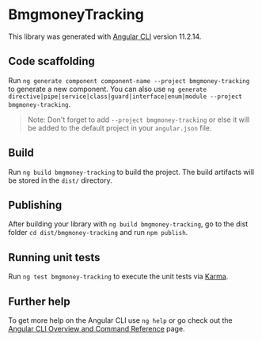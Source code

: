 # BmgmoneyTracking

This library was generated with [Angular CLI](https://github.com/angular/angular-cli) version 11.2.14.

## Code scaffolding

Run `ng generate component component-name --project bmgmoney-tracking` to generate a new component. You can also use `ng generate directive|pipe|service|class|guard|interface|enum|module --project bmgmoney-tracking`.
> Note: Don't forget to add `--project bmgmoney-tracking` or else it will be added to the default project in your `angular.json` file. 

## Build

Run `ng build bmgmoney-tracking` to build the project. The build artifacts will be stored in the `dist/` directory.

## Publishing

After building your library with `ng build bmgmoney-tracking`, go to the dist folder `cd dist/bmgmoney-tracking` and run `npm publish`.

## Running unit tests

Run `ng test bmgmoney-tracking` to execute the unit tests via [Karma](https://karma-runner.github.io).

## Further help

To get more help on the Angular CLI use `ng help` or go check out the [Angular CLI Overview and Command Reference](https://angular.io/cli) page.
